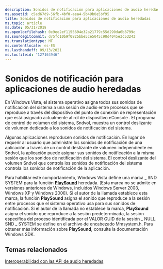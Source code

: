 ```yaml
---
description: Sonidos de notificación para aplicaciones de audio heredadas
ms.assetid: c5ad67d9-56fb-4bf0-aea4-5b49b0e5bf95
title: Sonidos de notificación para aplicaciones de audio heredadas
ms.topic: article
ms.date: 05/31/2018
ms.openlocfilehash: 0e9ee2ef1155694e32a21779c55d290da6b3799c
ms.sourcegitcommit: d75fc10b9f0825bbe5ce5045c90d4045e3c53243
ms.translationtype: MT
ms.contentlocale: es-ES
ms.lasthandoff: 09/13/2021
ms.locfileid: "127164946"
---
```

# <a name="notification-sounds-for-legacy-audio-applications"></a>Sonidos de notificación para aplicaciones de audio heredadas

En Windows Vista, el sistema operativo asigna todos sus sonidos de notificación del sistema a una sesión de audio entre [](device-roles.md)procesos que se reproduce a través del dispositivo del punto de conexión de representación que está asignado actualmente al rol de dispositivo eConsole . El programa de control de volumen del sistema, Sndvol, muestra un control deslizante de volumen dedicado a los sonidos de notificación del sistema.

Algunas aplicaciones reproducen sonidos de notificación. En lugar de requerir al usuario que administre los sonidos de notificación de una aplicación a través de un control deslizante de volumen independiente en Sndvol, la aplicación puede asignar sus sonidos de notificación a la misma sesión que los sonidos de notificación del sistema. El control deslizante del volumen Sndvol que controla los sonidos de notificación del sistema controla los sonidos de notificación de la aplicación.

Para habilitar este comportamiento, Windows Vista define una marca \_ SND SYSTEM para la función [**PlaySound**](/previous-versions//dd743680(v=vs.85)) heredada. (Esta marca no se admite en versiones anteriores de Windows, incluidos Windows Server 2003, Windows XP y Windows 2000). Si el autor de la llamada establece esta marca, la función **PlaySound** asigna el sonido que reproduce a la sesión entre procesos que el sistema operativo usa para sus sonidos de notificación. Si el autor de la llamada no establece la marca, **PlaySound** asigna el sonido que reproduce a la sesión predeterminada, la sesión específica del proceso identificada por el VALOR GUID de la sesión \_ NULL. SND \_ SYSTEM se define en el archivo de encabezado Mmsystem.h. Para obtener más información sobre **PlaySound,** consulte la documentación Windows SDK.

## <a name="related-topics"></a>Temas relacionados

<dl> <dt>

[Interoperabilidad con las API de audio heredadas](interoperability-with-legacy-audio-apis.md)
</dt> </dl>

 

 
